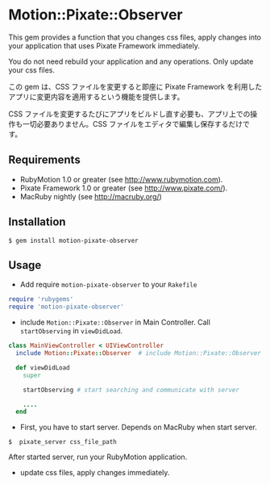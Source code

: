 # Motion::Pixate::Observer

This gem provides a function that you changes css files, apply changes into your application that uses Pixate Framework immediately.

You do not need rebuild your application and any operations.
Only update your css files.

この gem は、CSS ファイルを変更すると即座に Pixate Framework を利用したアプリに変更内容を適用するという機能を提供します。

CSS ファイルを変更するたびにアプリをビルドし直す必要も、アプリ上での操作も一切必要ありません。CSS ファイルをエディタで編集し保存するだけです。

## Requirements

- RubyMotion 1.0 or greater (see http://www.rubymotion.com).
- Pixate Framework 1.0 or greater (see http://www.pixate.com/).
- MacRuby nightly (see http://macruby.org/)

## Installation

```
$ gem install motion-pixate-observer
```

## Usage

- Add require `motion-pixate-observer` to your `Rakefile`

```ruby
require 'rubygems'
require 'motion-pixate-observer'
```

- include `Motion::Pixate::Observer` in Main Controller. Call `startObserving` in `viewDidLoad`.

```ruby
class MainViewController < UIViewController
  include Motion::Pixate::Observer  # include Motion::Pixate::Observer in Main Controller

  def viewDidLoad
    super

    startObserving # start searching and communicate with server

    ....
  end
```

- First, you have to start server. Depends on MacRuby when start server.


```
$  pixate_server css_file_path
```

After started server, run your RubyMotion application.

- update css files, apply changes immediately.


